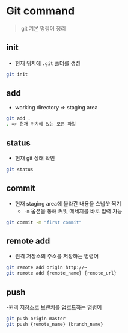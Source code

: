 # Git command

> git 기본 명령어 정리

## init
- 현재 위치에 `.git` 폴더를 생성

```bash (터미널 안에서 사용하는 명령어임을 표시)
git init
```

## add
- working directory => staging area

```bash
git add .
. => 현재 위치에 있는 모든 파일
```

## status
- 현재 git 상태 확인

```bash
git status
```

## commit
- 현재 staging area에 올라간 내용을 스냅샷 찍기
    - `-m` 옵션을 통해 커밋 메세지를 바로 입력 가능

```bash
git commit -m "first commit"
```

## remote add

- 원격 저장소의 주소를 저장하는 명령어

```bash
git remote add origin http://~
git remote add {remote_name} {remote_url}
```

## push
-원격 저장소로 브랜치를 업로드하는 명렁어

```bash
git push origin master
git push {remote_name} {branch_name}
```

